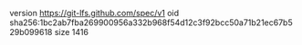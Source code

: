 version https://git-lfs.github.com/spec/v1
oid sha256:1bc2ab7fba269900956a332b968f54d12c3f92bcc50a71b21ec67b529b099618
size 1416
